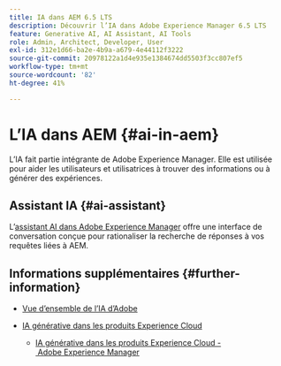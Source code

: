 ```yaml
---
title: IA dans AEM 6.5 LTS
description: Découvrir l’IA dans Adobe Experience Manager 6.5 LTS
feature: Generative AI, AI Assistant, AI Tools
role: Admin, Architect, Developer, User
exl-id: 312e1d66-ba2e-4b9a-a679-4e44112f3222
source-git-commit: 20978122a1d4e935e1384674dd5503f3cc807ef5
workflow-type: tm+mt
source-wordcount: '82'
ht-degree: 41%

---
```


# L’IA dans AEM {#ai-in-aem}

L’IA fait partie intégrante de Adobe Experience Manager. Elle est utilisée pour aider les utilisateurs et utilisatrices à trouver des informations ou à générer des expériences.

## Assistant IA {#ai-assistant}

L’[assistant AI dans Adobe Experience Manager](/help/ai-assistant-in-aem.md) offre une interface de conversation conçue pour rationaliser la recherche de réponses à vos requêtes liées à AEM.

## Informations supplémentaires {#further-information}

* [Vue d’ensemble de l’IA d’Adobe](https://www.adobe.com/fr/ai/overview.html)

* [IA générative dans les produits Experience Cloud](https://experienceleague.adobe.com/fr/docs/core-services/interface/features/generative-ai)

   * [IA générative dans les produits Experience Cloud - Adobe Experience Manager](https://experienceleague.adobe.com/fr/docs/core-services/interface/features/generative-ai#aem)
